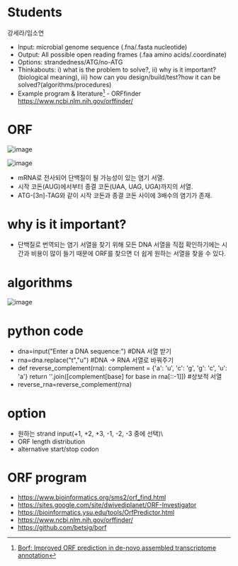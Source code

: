 # Students
강세라/임소연

 * Input: microbial genome sequence (.fna/.fasta nucleotide)
 * Output: All possible open reading frames (.faa amino acids/.coordinate)
 * Options: strandedness/ATG/no-ATG
 * Thinkabouts: i) what is the problem to solve?, ii) why is it important? (biological meaning), iii) how can you design/build/test?how it can be solved?(algorithms/procedures)
 * Example program & literature[^1] - ORFfinder https://www.ncbi.nlm.nih.gov/orffinder/
[^1]: [Borf: Improved ORF prediction in de-novo assembled transcriptome annotation](https://www.biorxiv.org/content/10.1101/2021.04.12.439551v1.full)

# ORF

![image](https://user-images.githubusercontent.com/91528102/142041888-94b1cc0d-f2f7-474a-a9c5-0669918e0ce6.png)

![image](https://user-images.githubusercontent.com/91528102/140896095-954a19e3-e637-4a8a-86dc-3174df088a82.png)
 - mRNA로 전사되어 단백질이 될 가능성이 있는 염기 서열.
 - 시작 코돈(AUG)에서부터 종결 코돈(UAA, UAG, UGA)까지의 서열.
 - ATG-[3n]-TAG와 같이 시작 코돈과 종결 코돈 사이에 3배수의 염기가 존재.

# why is it important?
 - 단백질로 번역되는 염기 서열을 찾기 위해 모든 DNA 서열을 직접 확인하기에는 시간과 비용이 많이 들기 때문에 ORF를 찾으면 더 쉽게 원하는 서열을 찾을 수 있다.

# algorithms
![image](https://user-images.githubusercontent.com/91528102/142042011-4999c081-6da9-4cad-83c1-c3a0f985c040.png)

# python code
 - dna=input("Enter a DNA sequence:") #DNA 서열 받기
 - rna=dna.replace("t","u") #DNA -> RNA 서열로 바꿔주기
 - def reverse_complement(rna):
    complement = {'a': 'u', 'c': 'g', 'g': 'c', 'u': 'a'}
    return ''.join([complement[base] for base in rna[::-1]]) #상보적 서열
 - reverse_rna=reverse_complement(rna)

# option
 - 원하는 strand input(+1, +2, +3, -1, -2, -3 중에 선택)\
 - ORF length distribution
 - alternative start/stop codon

# ORF program
 
 - https://www.bioinformatics.org/sms2/orf_find.html
 - https://sites.google.com/site/dwivediplanet/ORF-Investigator
 - https://bioinformatics.ysu.edu/tools/OrfPredictor.html
 - https://www.ncbi.nlm.nih.gov/orffinder/
 - https://github.com/betsig/borf
